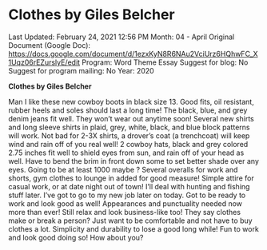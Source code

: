 # Clothes by Giles Belcher

Last Updated: February 24, 2021 12:56 PM
Month: 04 - April
Original Document (Google Doc): https://docs.google.com/document/d/1ezxKyN8R6NAu2VciUrz6HQhwFC_X1Uqz06rEZurslyE/edit
Program: Word Theme Essay
Suggest for blog: No
Suggest for program mailing: No
Year: 2020

**Clothes by Giles Belcher**

Man I like these new cowboy boots in black size 13. Good fits, oil resistant, rubber heels and soles should last a long time! The black, blue, and grey denim jeans fit well. They won’t wear out anytime soon! Several new shirts and long sleeve shirts in plaid, grey, white, black, and blue block patterns will work. Not bad for 2-3X shirts, a drover’s coat (a trenchcoat) will keep wind and rain off of you real well! 2 cowboy hats, black and grey colored 2.75 inches fit well to shield eyes from sun, and rain off of your head as well. Have to bend the brim in front down some to set better shade over any eyes. Going to be at least 1000 maybe ? Several overalls for work and shorts, gym clothes to lounge in added for good measure! Simple attire for casual work, or at date night out of town! I’ll deal with hunting and fishing stuff later. I’ve got to go to my new job later on today. Got to be ready to work and look good as well! Appearances and punctuality needed now more than ever! Still relax and look business-like too! They say clothes make or break a person? Just want to be comfortable and not have to buy clothes a lot. Simplicity and durability to lose a good long while! Fun to work and look good doing so! How about you?